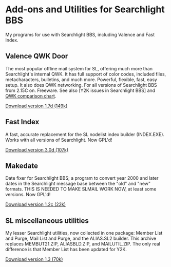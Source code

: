 Add-ons and Utilities for Searchlight BBS
=========================================

My programs for use with Searchlight BBS, including Valence and Fast
Index.


Valence QWK Door
----------------

The most popular offline mail system for SL, offering much more than
Searchlight's internal QWK. It has full support of color codes, included
files, metacharacters, bulletins, and much more. Powerful, flexible,
fast, easy setup. It also does QWK networking. For all versions of
Searchlight BBS from 2.15C on. Freeware. See also [Y2K issues in
Searchlight BBS] and [QWK comparison chart].

[Download version 1.7d (149k)](valen17d.zip)


Fast Index
----------

A fast, accurate replacement for the SL nodelist index builder
(INDEX.EXE). Works with all versions of Searchlight. Now GPL'd!

[Download version 3.0d (107k)](fastix3d.zip)


Makedate
--------

Date fixer for Searchilght BBS; a program to convert year 2000 and later
dates in the Searchlight message base between the "old" and "new"
formats. THIS IS NEEDED TO MAKE SLMAIL WORK NOW, at least some versions.
Now GPL'd!

[Download version 1.2c (22k)](mkdat12c.zip)


SL miscellaneous utilities
--------------------------

My lesser Searchlight utilities, now collected in one package: Member
List and Purge, Mail List and Purge, and the ALIAS.SL2 builder. This
archive replaces MEMBUT21.ZIP, ALIASBLD.ZIP, and MAILUTIL.ZIP. The only
real difference is that Member List has been updated for Y2K.

[Download version 1.3 (70k)](slmisc13.zip)

[Searchlight in the Year 2000]: sl-y2k.md
[QWK comparison chart]: QWK-features.html
